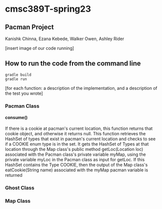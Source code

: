 # cmsc389T-spring23

## Pacman Project
Kanishk Chinna, Ezana Kebede, Walker Owen, Ashley Rider


[insert image of our code running]

## How to run the code from the command line
```
gradle build
gradle run 
```


[for each function: a description of the implementation, and a description of the test you wrote]
### Pacman Class

#### consume()
If there is a cookie at pacman's current location, this function returns that cookie object, and otherwise it returns null.
This function retrieves the HashSet of types that exist in pacman's current location and checks to see if a COOKIE enum type is in the set. It gets the HashSet of Types at that location through the Map class's public method getLoc(Location loc) associated with the Pacman class's private variable myMap, using the private variable myLoc in the Pacman class as input for getLoc. 
If this HashSet contains the Type COOKIE, then the output of the Map class's eatCookie(String name) associated with the myMap pacman variable is returned

### Ghost Class


### Map Class

